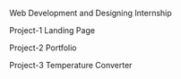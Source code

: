 Web Development and Designing Internship

Project-1
Landing Page

Project-2
Portfolio

Project-3
Temperature Converter
